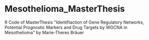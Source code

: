 # Mesothelioma_MasterThesis
R Code of MasterThesis "Identifiaction of Gene Regulatory Networks, Potential Prognostic Markers and Drug Targets by WGCNA in Mesothelioma" by Marie-Theres Bräuer
